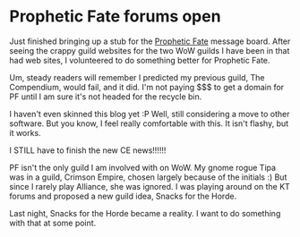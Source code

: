 # Prophetic Fate forums open

Just finished bringing up a stub for the [Prophetic Fate](http://fate.westkarana.com/) message board. After seeing the crappy guild websites for the two WoW guilds I have been in that had web sites, I volunteered to do something better for Prophetic Fate.

Um, steady readers will remember I predicted my previous guild, The Compendium, would fail, and it did. I'm not paying $$$ to get a domain for PF until I am sure it's not headed for the recycle bin.

I haven't even skinned this blog yet :P Well, still considering a move to other software. But you know, I feel really comfortable with this. It isn't flashy, but it works.

I STILL have to finish the new CE news!!!!!!

PF isn't the only guild I am involved with on WoW. My gnome rogue Tipa was in a guild, Crimson Empire, chosen largely because of the initials :) But since I rarely play Alliance, she was ignored. I was playing around on the KT forums and proposed a new guild idea, Snacks for the Horde.

Last night, Snacks for the Horde became a reality. I want to do something with that at some point.
